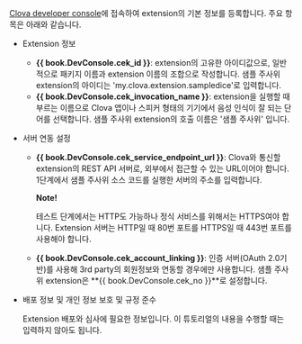 <a href="https://developers.naver.com/console/clova/cek/#/list" target="_blank">Clova developer console</a>에 접속하여 extension의 기본 정보를 등록합니다.
주요 항목은 아래와 같습니다.

* Extension 정보
	* **{{ book.DevConsole.cek_id }}**: extension의 고유한 아이디값으로, 일반적으로 패키지 이름과 extension 이름의 조합으로 작성합니다. 샘플 주사위 extension의 아이디는 'my.clova.extension.sampledice'로 입력합니다.
	* **{{ book.DevConsole.cek_invocation_name }}**: extension을 실행할 때 부르는 이름으로 Clova 앱이나 스피커 형태의 기기에서 음성 인식이 잘 되는 단어를 선택합니다. 샘플 주사위 extension의 호출 이름은 '샘플 주사위' 입니다.

* 서버 연동 설정
	* **{{ book.DevConsole.cek_service_endpoint_url }}**: Clova와 통신할 extension의 REST API 서버로, 외부에서 접근할 수 있는 URL이어야 합니다.
		1단계에서 샘플 주사위 소스 코드를 실행한 서버의 주소를 입력합니다.

		<div class="note">
	    <p><strong>Note!</strong></p>
	    <p>테스트 단계에서는 HTTP도 가능하나 정식 서비스를 위해서는 HTTPS여야 합니다. Extension 서버는 HTTP일 때 80번 포트를 HTTPS일 때 443번 포트를 사용해야 합니다.</p>
		</div>

	* **{{ book.DevConsole.cek_account_linking }}**: 인증 서버(OAuth 2.0기반)를 사용해 3rd party의 회원정보와 연동할 경우에만 사용합니다.
		샘플 주사위 extension은 **{{ book.DevConsole.cek_no }}**로 설정합니다.
* 배포 정보 및 개인 정보 보호 및 규정 준수

	Extension 배포와 심사에 필요한 정보입니다. 이 튜토리얼의 내용을 수행할 때는 입력하지 않아도 됩니다.
